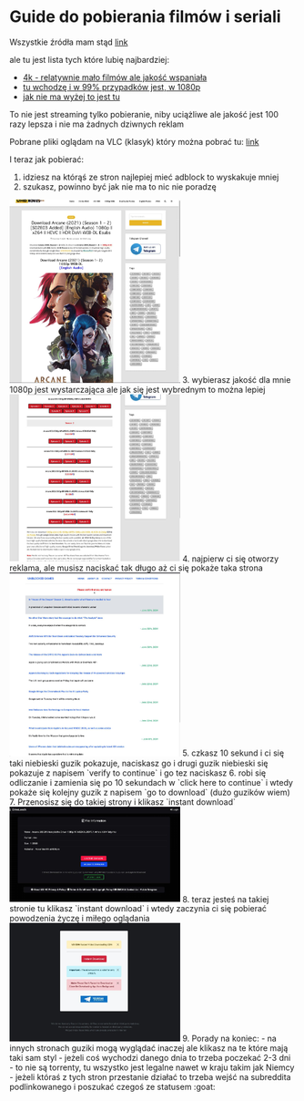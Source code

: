 # Guide do pobierania filmów i seriali

Wszystkie źródła mam stąd [link](https://old.reddit.com/r/Piracy/wiki/megathread/movies_and_tv)

ale tu jest lista tych które lubię najbardziej:
- [4k - relatywnie mało filmów ale jakość wspaniała](https://uhdmovies.icu)
- [tu wchodzę i w 99% przypadków jest, w 1080p](https://moviesmod.how)
- [jak nie ma wyżej to jest tu](https://mkvcinemas.app)

To nie jest streaming tylko pobieranie, niby uciążliwe ale jakość jest 100 razy lepsza i nie ma żadnych dziwnych reklam

Pobrane pliki oglądam na VLC (klasyk) który można pobrać tu: [link](http://www.videolan.org/vlc/)

I teraz jak pobierać:
1. idziesz na którąś ze stron najlepiej mieć adblock to wyskakuje mniej
2. szukasz, powinno być jak nie ma to nic nie poradzę
<img src="https://github.com/nizwant/filmy_itp/blob/86e47480b1a1b6d6dceac56f791f2092d1412d27/images/att.WPNJLD80p3b1dm16UTVUiayZrkwH2x4Yfhh6skLbsXk.png" alt="Img not found" width="300">
3. wybierasz jakość dla mnie 1080p jest wystarczająca ale jak się jest wybrednym to można lepiej 
<img src="https://github.com/nizwant/filmy_itp/blob/main/images/att.vqttArQSg-yQPtljhhuu-o0wIWeYsWCMTeNwInV5sDQ.png" alt="Img not found" width="300">
4. najpierw ci się otworzy reklama, ale musisz naciskać tak długo aż ci się pokaże taka strona
<img src="https://github.com/nizwant/filmy_itp/blob/main/images/att.pvpZ-3UzHhiZcyeZdTXLSGIPB5uEy-FmQz0Ri0rXq2o.png" alt="Img not found" width="300">
5. czkasz 10 sekund i ci się taki niebieski guzik pokazuje, naciskasz go i drugi guzik niebieski się pokazuje z napisem `verify to continue` i go tez naciskasz
6. robi się odliczanie i zamienia się po 10 sekundach w `click here to continue` i wtedy pokaże się kolejny guzik z napisem `go to download` (dużo guzików wiem)
7. Przenosisz się do takiej strony i klikasz `instant download`
<img src="https://github.com/nizwant/filmy_itp/blob/main/images/att.RPJ5uBiW8r3ritvbH5iLCxwBoS7lcxxsqT1c2MCXRbQ.png" alt="Img not found" width="300">
8. teraz jesteś na takiej stronie tu klikasz `instant download` i wtedy zaczynia ci się pobierać powodzenia życzę i miłego oglądania
<img src="https://github.com/nizwant/filmy_itp/blob/main/images/att.sZ8ccNS7wjKYAI21iflBr7iOKGzyZj5id1dVkyO9aes.png" alt="Img not found" width="300">
9. Porady na koniec:
- na innych stronach guziki mogą wyglądać inaczej ale klikasz na te które mają taki sam styl 
- jeżeli coś wychodzi danego dnia to trzeba poczekać 2-3 dni 
- to nie są torrenty, tu wszystko jest legalne nawet w kraju takim jak Niemcy
- jeżeli któraś z tych stron przestanie działać to trzeba wejść na subreddita podlinkowanego i poszukać czegoś ze statusem :goat:
